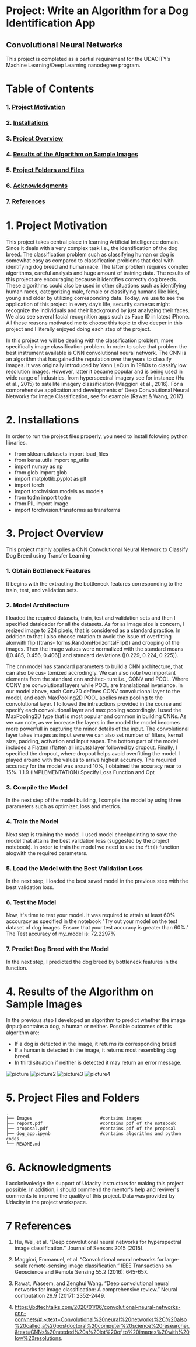 # Project: Write an Algorithm for a Dog Identification App 

## Convolutional Neural Networks

This project is completed as a partial requirement for the UDACITY’s Machine Learning/Deep Learning nanodegree program.

# Table of Contents


### 1. [Project Motivation](#motivation)
### 2. [Installations](#installations)
### 3. [Project Overview](#overview)
### 4. [Results of the Algorithm on Sample Images](#results)
### 5. [Project Folders and Files](#tree)
### 6. [Acknowledgments](#ack)
### 7. [References](#ref)

<a id='motivation'></a>

# 1. Project Motivation

This project takes central place in learning Artificial Intelligence domain. Since it deals with a very complex task i.e., the identification of the dog breed. The classification problem such as classifying human or dog is somewhat easy as compared to classification problems that deal with identifying dog breed and human race. The latter problem requires complex algorithms, careful analysis and huge amount of training data. The results of this project are encouraging because it identifies correctly dog breeds. These algorithms could also be used in other situations such as identifying human races, categorizing male, female or classifying humans like kids, young and older by utilizing corresponding data. Today, we use to see the application of this project in every day’s life, security cameras might recognize the individuals and their background by just analyzing their faces. We also see several facial recognition apps such as Face ID in latest iPhone. All these reasons motivated me to choose this topic to dive deeper in this project and I literally enjoyed doing each step of the project.

In this project we will be dealing with the classification problem, more specifically image classification problem. In order to solve that problem the best instrument available is CNN convolutional neural network. The CNN is an algorithm that has gained the reputation over the years to classify images. It was originally introduced by Yann LeCun in 1980s to classify low resolution images. However, latter it became popular and is being used in wide range of industries, from hyperspectral imagery see for instance (Hu et al., 2015) to satellite imagery classification (Maggiori et al., 2016). For a comprehensive application and developments of Deep Convolutional Neural Networks for Image Classification, see for example (Rawat & Wang, 2017).


<a id='installations'></a>

# 2. Installations

In order to run the project files properly, you need to install folowing python libraries.

* from sklearn.datasets import load_files       
* from keras.utils import np_utils
* import numpy as np
* from glob import glob
* import matplotlib.pyplot as plt
* import torch
* import torchvision.models as models                 
* from tqdm import tqdm
* from PIL import Image
* import torchvision.transforms as transforms


<a id='overview'></a>

# 3. Project Overview

This project mainly applies a CNN Convolutional Neural Network to Classify Dog Breed using Transfer Learning

### 1.	Obtain Bottleneck Features

It begins with the extracting the bottleneck features corresponding to the train, test, and validation sets.

### 2.	Model Architecture

I loaded the required datasets, train, test and validation sets and then I specified dataloader
for all the datasets. As for as image size is concern, I resized image to 224 pixels, that is considered as a standard
practice. In addition to that I also choose rotation to avoid the issue of overfitting alonwith flip ([trans-
forms.RandomHorizontalFlip()) and cropping of the images. Then the image values were normalized with the standard means ([0.485, 0.456, 0.406]) and
standard deviations ([0.229, 0.224, 0.225]).

The cnn model has standard parameters to build a CNN architecture, that can also be cus-
tomized accrodingly. We can also note two important elements from the standard cnn architec-
ture i.e., CONV and POOL. Where CONV are convolutional layers while POOL are
translational invariance.
In our model above, each Conv2D defines CONV convolutional layer to the model, and each
MaxPooling2D POOL applies max pooling to the convolutional layer. I followed the intrsuctions
provided in the course and specify each convolutional layer and max pooling accordingly.
I used the MaxPooling2D type that is most popular and common in building CNNs. As we
can note, as we increase the layers in the model the model becomes more powerfull in capturing
the minor details of the input.
The convolutional layer takes images as input were we can also set number of filters, kernal
size, padding, activation and input sapes.
The bottom part of the model includes a Flatten (flatten all inputs) layer followed by dropout.
Finally, I specified the dropout, where dropout helps avoid overfitting the model.
I played around with the values to arrive highest accuracy. The required accuracy for the
model was around 10%, I obtained the accuracy near to 15%.
1.1.9 (IMPLEMENTATION) Specify Loss Function and Opt

### 3.	Compile the Model

In the next step of the model building, I compile the model by using three parameters such as optimizer, loss and metrics.

### 4. Train the Model

Next step is training the model. I used model checkpointing to save the model that attains the best validation loss (suggested by the project notebook). In order to train the model we need to use the `fit()` function alogwith the required parameters.

### 5. Load the Model with the Best Validation Loss
In the next step, I loaded the best saved model in the previous step with the best validation loss.

### 6. Test the Model

Now, it's time to test your model. It was required to attain at least 60% accouracy as specified in the notebook "Try out your model on the test dataset of dog images. Ensure that your test accuracy is greater than 60%." The Test accuracy of my_model is: 72.2297%

### 7. Predict Dog Breed with the Model
In the next step, I predicted the dog breed by bottleneck features in the function.


<a id='results'></a>

# 4. Results of the Algorithm on Sample Images

In the previous step I developed an algorithm to predict whether the image (input) contains a dog, a human or neither. Possible outcomes of this algorithm are:

* If a dog is detected in the image, it returns its corresponding breed
* If a human is detected in the image, it returns most resembling dog breed.
* In third situation if neither is detected it may return an error message.


![picture](https://github.com/Rizwanhcc/Dog_breed_classification/blob/main/Images/1.png)
![picture2](https://github.com/Rizwanhcc/Dog_breed_classification/blob/main/Images/2.png)
![picture3](https://github.com/Rizwanhcc/Dog_breed_classification/blob/main/Images/3.png)
![picture4](https://github.com/Rizwanhcc/Dog_breed_classification/blob/main/Images/4.png)

<a id='tree'></a>

# 5. Project Files and Folders


    .
    ├── Images                          #contains images                
    ├── report.pdf                      #contains pdf of the notebook        
    ├── proposal.pdf                    #contains pdf of the proposal        
    ├── dog_app.ipynb                   #contains algorithms and python codes
    └── README.md

<a id='ack'></a>

# 6. Acknowledgments
I accknlwoledge the support of Udacity instructors for making this project possible. In addition, i should commend the mentor's help and reviwer's comments to improve the quality of this project. Data was provided by Udacity in the project workspace.

<a id='ref'></a>

# 7 References

1. Hu, Wei, et al. “Deep convolutional neural networks for hyperspectral image classification.” Journal of Sensors 2015 (2015).

2. Maggiori, Emmanuel, et al. “Convolutional neural networks for large-scale remote-sensing image classification.” IEEE Transactions on Geoscience and Remote Sensing 55.2 (2016): 645-657.

3. Rawat, Waseem, and Zenghui Wang. “Deep convolutional neural networks for image classification: A comprehensive review.” Neural computation 29.9 (2017): 2352-2449.

4. https://bdtechtalks.com/2020/01/06/convolutional-neural-networks-cnn-convnets/#:~:text=Convolutional%20neural%20networks%2C%20also%20called,a%20postdoctoral%20computer%20science%20researcher.&text=CNNs%20needed%20a%20lot%20of,to%20images%20with%20low%20resolutions.



